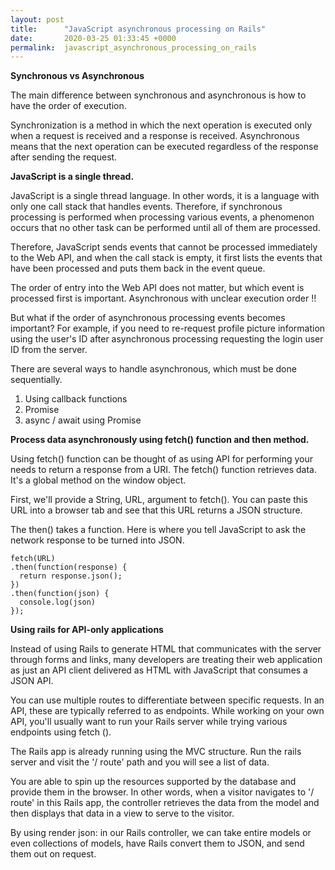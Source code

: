 ```yaml
---
layout: post
title:      "JavaScript asynchronous processing on Rails"
date:       2020-03-25 01:33:45 +0000
permalink:  javascript_asynchronous_processing_on_rails
---
```



**Synchronous vs Asynchronous**

The main difference between synchronous and asynchronous is how to have the order of execution.

Synchronization is a method in which the next operation is executed only when a request is received and a response is received. Asynchronous means that the next operation can be executed regardless of the response after sending the request.





**JavaScript is a single thread.**

JavaScript is a single thread language.
In other words, it is a language with only one call stack that handles events.
Therefore, if synchronous processing is performed when processing various events, a phenomenon occurs that no other task can be performed until all of them are processed.

Therefore, JavaScript sends events that cannot be processed immediately to the Web API, and when the call stack is empty, it first lists the events that have been processed and puts them back in the event queue. 

The order of entry into the Web API does not matter, but which event is processed first is important. Asynchronous with unclear execution order !!

But what if the order of asynchronous processing events becomes important?
For example, if you need to re-request profile picture information using the user's ID after asynchronous processing requesting the login user ID from the server.

There are several ways to handle asynchronous, which must be done sequentially.

1. Using callback functions
2. Promise
3. async / await using Promise





**Process data asynchronously using fetch() function and then method.**

Using fetch() function can be thought of as using API for performing your needs to return a response from a URI. The fetch() function retrieves data. It's a global method on the window object.

First, we'll provide a String, URL, argument to fetch(). You can paste this URL into a browser tab and see that this URL returns a JSON structure.

The then() takes a function. Here is where you tell JavaScript to ask the network response to be turned into JSON. 


```
fetch(URL)
.then(function(response) {
  return response.json();
})
.then(function(json) {
  console.log(json)
});
```





**Using rails for API-only applications**

Instead of using Rails to generate HTML that communicates with the server through forms and links, many developers are treating their web application as just an API client delivered as HTML with JavaScript that consumes a JSON API.

You can use multiple routes to differentiate between specific requests. In an API, these are typically referred to as endpoints. While working on your own API, you'll usually want to run your Rails server while trying various endpoints using fetch (). 

The Rails app is already running using the MVC structure. Run the rails server and visit the '/ route' path and you will see a list of data.

You are able to spin up the resources supported by the database and provide them in the browser. In other words, when a visitor navigates to '/ route' in this Rails app, the controller retrieves the data from the model and then displays that data in a view to serve to the visitor.

By using render json: in our Rails controller, we can take entire models or even collections of models, have Rails convert them to JSON, and send them out on request.

